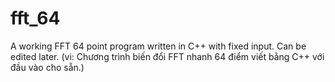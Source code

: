fft_64
======

A working FFT 64 point program written in C++ with fixed input. Can be edited later.
(vi: Chương trình biến đổi FFT nhanh 64 điểm viết bằng C++ với đầu vào cho sẵn.)

